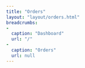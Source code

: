 ```yaml
---
title: "Orders"
layout: "layout/orders.html"
breadcrumbs:
-
  caption: "Dashboard"
  url: "/"
-
  caption: "Orders"
  url: null
---
```

